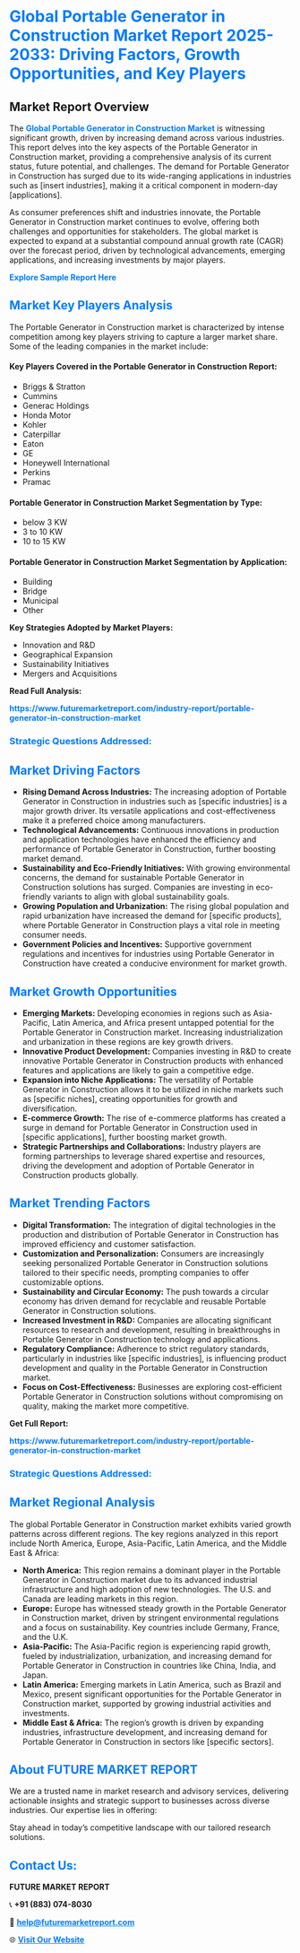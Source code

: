 <h1 style="color: #007BFF;">Global Portable Generator in Construction Market Report 2025-2033: Driving Factors, Growth Opportunities, and Key Players</h1>

<section id="overview">
<h2>Market Report Overview</h2>
<p>The <a href="https://www.futuremarketreport.com/industry-report/portable-generator-in-construction-market" style="color: #007BFF; text-decoration: none;"><strong>Global Portable Generator in Construction Market</strong></a> is witnessing significant growth, driven by increasing demand across various industries. This report delves into the key aspects of the Portable Generator in Construction market, providing a comprehensive analysis of its current status, future potential, and challenges. The demand for Portable Generator in Construction has surged due to its wide-ranging applications in industries such as [insert industries], making it a critical component in modern-day [applications].</p>
<p>As consumer preferences shift and industries innovate, the Portable Generator in Construction market continues to evolve, offering both challenges and opportunities for stakeholders. The global market is expected to expand at a substantial compound annual growth rate (CAGR) over the forecast period, driven by technological advancements, emerging applications, and increasing investments by major players.</p>
</section>

<section id="overview">
<p><a href="https://www.futuremarketreport.com/request-sample/reportId=51050" style="color: #007BFF; text-decoration: none;"><strong>Explore Sample Report Here</strong></a></p>
</section>

<section id="key-players">
<h2 style="color: #007BFF;">Market Key Players Analysis</h2>
<p>The Portable Generator in Construction market is characterized by intense competition among key players striving to capture a larger market share. Some of the leading companies in the market include:</p>
<h4>Key Players Covered in the Portable Generator in Construction Report:</h4>
<ul><li>Briggs &amp; Stratton</li><li>Cummins</li><li>Generac Holdings</li><li>Honda Motor</li><li>Kohler</li><li>Caterpillar</li><li>Eaton</li><li>GE</li><li>Honeywell International</li><li>Perkins</li><li>Pramac</li></ul>
<h4>Portable Generator in Construction Market Segmentation by Type:</h4>
<ul><li>below 3 KW</li><li>3 to 10 KW</li><li>10 to 15 KW</li></ul>

<h4>Portable Generator in Construction Market Segmentation by Application:</h4>
<ul><li>Building</li><li>Bridge</li><li>Municipal</li><li>Other</li></ul>
<p><strong>Key Strategies Adopted by Market Players:</strong></p>
<ul>
<li>Innovation and R&D</li>
<li>Geographical Expansion</li>
<li>Sustainability Initiatives</li>
<li>Mergers and Acquisitions</li>
</ul>
</section>

<section>
<p><strong>Read Full Analysis: </strong></p><a href="https://www.futuremarketreport.com/industry-report/portable-generator-in-construction-market" style="color: #007BFF; text-decoration: none;"><strong>https://www.futuremarketreport.com/industry-report/portable-generator-in-construction-market</strong></a>
<h3 style="color: #007BFF;">Strategic Questions Addressed:</h3>
</section>

<section id="driving-factors">
<h2 style="color: #007BFF;">Market Driving Factors</h2>
<ul>
<li><strong>Rising Demand Across Industries:</strong> The increasing adoption of Portable Generator in Construction in industries such as [specific industries] is a major growth driver. Its versatile applications and cost-effectiveness make it a preferred choice among manufacturers.</li>
<li><strong>Technological Advancements:</strong> Continuous innovations in production and application technologies have enhanced the efficiency and performance of Portable Generator in Construction, further boosting market demand.</li>
<li><strong>Sustainability and Eco-Friendly Initiatives:</strong> With growing environmental concerns, the demand for sustainable Portable Generator in Construction solutions has surged. Companies are investing in eco-friendly variants to align with global sustainability goals.</li>
<li><strong>Growing Population and Urbanization:</strong> The rising global population and rapid urbanization have increased the demand for [specific products], where Portable Generator in Construction plays a vital role in meeting consumer needs.</li>
<li><strong>Government Policies and Incentives:</strong> Supportive government regulations and incentives for industries using Portable Generator in Construction have created a conducive environment for market growth.</li>
</ul>
</section>

<section id="growth-opportunities">
<h2 style="color: #007BFF;">Market Growth Opportunities</h2>
<ul>
<li><strong>Emerging Markets:</strong> Developing economies in regions such as Asia-Pacific, Latin America, and Africa present untapped potential for the Portable Generator in Construction market. Increasing industrialization and urbanization in these regions are key growth drivers.</li>
<li><strong>Innovative Product Development:</strong> Companies investing in R&D to create innovative Portable Generator in Construction products with enhanced features and applications are likely to gain a competitive edge.</li>
<li><strong>Expansion into Niche Applications:</strong> The versatility of Portable Generator in Construction allows it to be utilized in niche markets such as [specific niches], creating opportunities for growth and diversification.</li>
<li><strong>E-commerce Growth:</strong> The rise of e-commerce platforms has created a surge in demand for Portable Generator in Construction used in [specific applications], further boosting market growth.</li>
<li><strong>Strategic Partnerships and Collaborations:</strong> Industry players are forming partnerships to leverage shared expertise and resources, driving the development and adoption of Portable Generator in Construction products globally.</li>
</ul>
</section>

<section id="trending-factors">
<h2 style="color: #007BFF;">Market Trending Factors</h2>
<ul>
<li><strong>Digital Transformation:</strong> The integration of digital technologies in the production and distribution of Portable Generator in Construction has improved efficiency and customer satisfaction.</li>
<li><strong>Customization and Personalization:</strong> Consumers are increasingly seeking personalized Portable Generator in Construction solutions tailored to their specific needs, prompting companies to offer customizable options.</li>
<li><strong>Sustainability and Circular Economy:</strong> The push towards a circular economy has driven demand for recyclable and reusable Portable Generator in Construction solutions.</li>
<li><strong>Increased Investment in R&D:</strong> Companies are allocating significant resources to research and development, resulting in breakthroughs in Portable Generator in Construction technology and applications.</li>
<li><strong>Regulatory Compliance:</strong> Adherence to strict regulatory standards, particularly in industries like [specific industries], is influencing product development and quality in the Portable Generator in Construction market.</li>
<li><strong>Focus on Cost-Effectiveness:</strong> Businesses are exploring cost-efficient Portable Generator in Construction solutions without compromising on quality, making the market more competitive.</li>
</ul>
</section>

<section>
<p><strong>Get Full Report: </strong></p><a href="https://www.futuremarketreport.com/industry-report/portable-generator-in-construction-market" style="color: #007BFF; text-decoration: none;"><strong>https://www.futuremarketreport.com/industry-report/portable-generator-in-construction-market</strong></a>
<h3 style="color: #007BFF;">Strategic Questions Addressed:</h3>
</section>


<section id="regional-analysis">
<h2 style="color: #007BFF;">Market Regional Analysis</h2>
<p>The global Portable Generator in Construction market exhibits varied growth patterns across different regions. The key regions analyzed in this report include North America, Europe, Asia-Pacific, Latin America, and the Middle East & Africa:</p>
<ul>
<li><strong>North America:</strong> This region remains a dominant player in the Portable Generator in Construction market due to its advanced industrial infrastructure and high adoption of new technologies. The U.S. and Canada are leading markets in this region.</li>
<li><strong>Europe:</strong> Europe has witnessed steady growth in the Portable Generator in Construction market, driven by stringent environmental regulations and a focus on sustainability. Key countries include Germany, France, and the U.K.</li>
<li><strong>Asia-Pacific:</strong> The Asia-Pacific region is experiencing rapid growth, fueled by industrialization, urbanization, and increasing demand for Portable Generator in Construction in countries like China, India, and Japan.</li>
<li><strong>Latin America:</strong> Emerging markets in Latin America, such as Brazil and Mexico, present significant opportunities for the Portable Generator in Construction market, supported by growing industrial activities and investments.</li>
<li><strong>Middle East & Africa:</strong> The region’s growth is driven by expanding industries, infrastructure development, and increasing demand for Portable Generator in Construction in sectors like [specific sectors].</li>
</ul>
</section>

<footer>
<h2 style="color: #007BFF;">About FUTURE MARKET REPORT</h2>
<p>We are a trusted name in market research and advisory services, delivering actionable insights and strategic support to businesses across diverse industries. Our expertise lies in offering:</p>

<p>Stay ahead in today’s competitive landscape with our tailored research solutions.</p>

<h2 style="color: #007BFF;">Contact Us:</h2>
<p><strong>FUTURE MARKET REPORT</strong></p>
<p>📞 <strong>+91 (883) 074-8030</strong></p>
<p>📧 <strong><a href="mailto:help@futuremarketreport.com" style="color: #007BFF;">help@futuremarketreport.com</a></strong></p>
<p>🌐 <strong><a href="https://www.futuremarketreport.com/" style="color: #007BFF;">Visit Our Website</a></strong></p>
</footer>